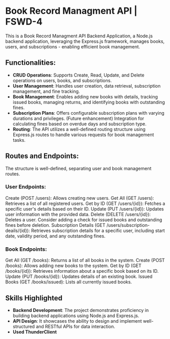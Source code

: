 # Book Record Managment API | FSWD-4
This is a Book Record Managment API Backend Application, a Node.js backend application, leveraging the Express.js framework, manages books, users, and subscriptions - enabling efficient book management.

## Functionalities:
- **CRUD Operations**: Supports Create, Read, Update, and Delete operations on users, books, and subscriptions.
- **User Management**: Handles user creation, data retrieval, subscription management, and fine tracking.
- **Book Management**: Enables adding new books with details, tracking issued books, managing returns, and identifying books with outstanding fines.
- **Subscription Plans**: Offers configurable subscription plans with varying durations and privileges. (Future enhancement) Integration for calculating fines based on overdue days and subscription type.
- **Routing**: The API utilizes a well-defined routing structure using Express.js routes to handle various requests for book management tasks.

## Routes and Endpoints:
The structure is well-defined, separating user and book management routes.
### User Endpoints:
Create (POST /users): Allows creating new users.
Get All (GET /users): Retrieves a list of all registered users.
Get by ID (GET /users/{id}): Fetches a specific user's details based on their ID.
Update (PUT /users/{id}): Updates user information with the provided data.
Delete (DELETE /users/{id}): Deletes a user. Consider adding a check for issued books and outstanding fines before deletion.
Subscription Details (GET /users/subscription-deails/{id}): Retrieves subscription details for a specific user, including start date, validity period, and any outstanding fines.

### Book Endpoints:
Get All (GET /books): Returns a list of all books in the system.
Create (POST /books): Allows adding new books to the system.
Get by ID (GET /books/{id}): Retrieves information about a specific book based on its ID.
Update (PUT /books/{id}): Updates details of an existing book.
Issued Books (GET /books/issued): Lists all currently issued books.

## Skills Highlighted
- **Backend Development**: The project demonstrates proficiency in building backend applications using Node.js and Express.js.
- **API Design**: It showcases the ability to design and implement well-structured and RESTful APIs for data interaction.
- **Used ThunderClient** 


